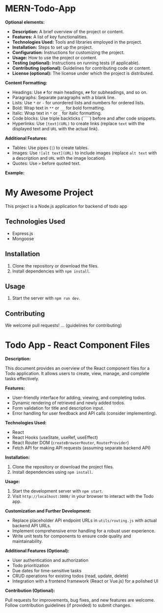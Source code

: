 # MERN-Todo-App


**Optional elements:**

* **Description:** A brief overview of the project or content.
* **Features:** A list of key functionalities.
* **Technologies Used:** Tools and libraries employed in the project.
* **Installation:** Steps to set up the project.
* **Configuration:** Instructions for customizing the project.
* **Usage:** How to use the project or content.
* **Testing (optional):** Instructions on running tests (if applicable).
* **Contributing (optional):** Guidelines for contributing code or content.
* **License (optional):** The license under which the project is distributed.

**Content Formatting:**

* Headings: Use `#` for main headings, `##` for subheadings, and so on.
* Paragraphs: Separate paragraphs with a blank line.
* Lists: Use `*` or `-` for unordered lists and numbers for ordered lists.
* Bold: Wrap text in `**` or `__` for bold formatting.
* Italic: Wrap text in `*` or `_` for italic formatting.
* Code blocks: Use triple backticks (`````) before and after code snippets.
* Hyperlinks: Use `[text](URL)` to create links (replace `text` with the displayed text and `URL` with the actual link).

**Additional Features:**

* Tables: Use pipes (`|`) to create tables.
* Images: Use `![alt text](URL)` to include images (replace `alt text` with a description and `URL` with the image location).
* Quotes: Use `>` before quoted text.

**Example:**


# My Awesome Project

This project is a Node.js application for backend of todo app


## Technologies Used

* Express.js
* Mongoose

## Installation

1. Clone the repository or download the files.
2. Install dependencies with `npm install`.

## Usage

1. Start the server with `npm run dev`.

## Contributing

We welcome pull requests! ... (guidelines for contributing)



# Todo App - React Component Files

**Description:**

This document provides an overview of the React component files for a Todo application. It allows users to create, view, manage, and complete tasks effectively.

**Features:**

* User-friendly interface for adding, viewing, and completing todos.
* Dynamic rendering of retrieved and newly added todos.
* Form validation for title and description input.
* Error handling for user feedback and API calls (consider implementing).

**Technologies Used:**

* React
* React Hooks (useState, useRef, useEffect)
* React Router DOM (`createBrowserRouter`, `RouterProvider`)
* Fetch API for making API requests (assuming separate backend API)

**Installation:**

1. Clone the repository or download the project files.
2. Install dependencies using `npm install`.

**Usage:**

1. Start the development server with `npm start`.
2. Visit `http://localhost:3000/` in your browser to interact with the Todo app.

**Customization and Further Development:**

* Replace placeholder API endpoint URLs in `utils/routing.js` with actual backend API URLs.
* Implement comprehensive error handling for a robust user experience.
* Write unit tests for components to ensure code quality and maintainability.

**Additional Features (Optional):**

* User authentication and authorization
* Todo prioritization
* Due dates for time-sensitive tasks
* CRUD operations for existing todos (read, update, delete)
* Integration with a frontend framework (React or Vue.js) for a polished UI

**Contribution (Optional):**

Pull requests for improvements, bug fixes, and new features are welcome. Follow contribution guidelines (if provided) to submit changes.




